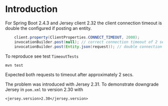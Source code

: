 # Introduction

For Spring Boot 2.4.3 and Jersey client 2.32 the client connection timeout is double the configured if posting an entity.

```java
    client.property(ClientProperties.CONNECT_TIMEOUT, 2000);
    invocationBuilder.post(null); // correct connection timeout of 2 sec
    invocationBuilder.post(Entity.json(request)); // double connection timeout 4 sec
```

To reproduce see test `TimeoutTests`

    mvn test

Expected both requests to timeout after approximately 2 secs.

The problem was introduced with Jersey 2.31. To demonstrate downgrade Jersey in `pom.xml` to version 2.30 with

    <jersey.version>2.30</jersey.version>
